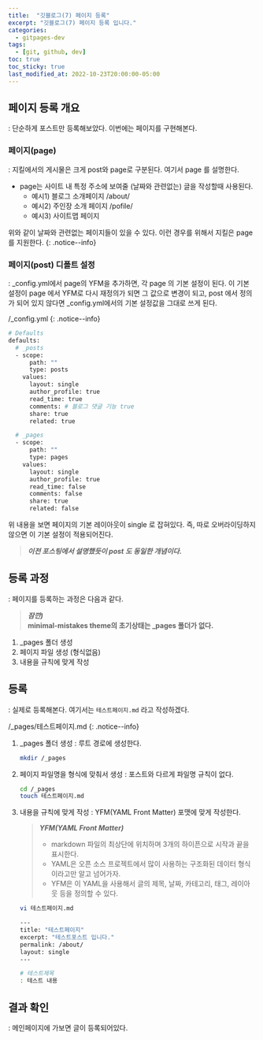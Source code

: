 ```yaml
---
title:  "깃블로그(7) 페이지 등록"
excerpt: "깃블로그(7) 페이지 등록 입니다."
categories:
  - gitpages-dev
tags:
  - [git, github, dev]
toc: true
toc_sticky: true
last_modified_at: 2022-10-23T20:00:00-05:00
---
```


## 페이지 등록 개요
: 단순하게 포스트만 등록해보았다. 이번에는 페이지를 구현해본다.

### 페이지(page)
: 지킬에서의 게시물은 크게 post와 page로 구분된다. 여기서 page 를 설명한다.

- page는 사이트 내 특정 주소에 보여줄 (날짜와 관련없는) 글을 작성할때 사용된다.
  - 예시1) 블로그 소개페이지 /about/ 
  - 예시2) 주인장 소개 페이지 /pofile/ 
  - 예시3) 사이트맵 페이지

위와 같이 날짜와 관련없는 페이지들이 있을 수 있다. 
이런 경우를 위해서 지킬은 page를 지원한다.
{: .notice--info}

### 페이지(post) 디폴트 설정
:  _config.yml에서 page의 YFM을 추가하면, 각 page 의 기본 설정이 된다. 이 기본 설정이 page 에서 YFM로 다시 재정의가 되면 그 값으로 변경이 되고, post 에서 정의가 되어 있지 않다면 _config.yml에서의 기본 설정값을 그대로 쓰게 된다.

/_config.yml
{: .notice--info}

```bash
# Defaults
defaults:
  # _posts
  - scope:
      path: ""
      type: posts
    values:
      layout: single
      author_profile: true
      read_time: true
      comments: # 블로그 댓글 기능 true
      share: true
      related: true

  # _pages
  - scope:
      path: ""
      type: pages
    values:
      layout: single
      author_profile: true
      read_time: false
      comments: false
      share: true
      related: false

```

위 내용을 보면 페이지의 기본 레이아웃이 single 로 잡혀있다. 즉, 따로 오버라이딩하지 않으면 이 기본 설정이 적용되어진다.

> ***이전 포스팅에서 설명했듯이 post 도 동일한 개념이다.***


## 등록 과정
: 페이지를 등록하는 과정은 다음과 같다.

> ***잠깐)***  
> **minimal-mistakes theme의 초기상태는 _pages 폴더가 없다.**

1. _pages 폴더 생성
2. 페이지 파일 생성 (형식없음)
3. 내용을 규칙에 맞게 작성


## 등록
: 실제로 등록해본다. 여기서는 `테스트페이지.md` 라고 작성하겠다.

/_pages/테스트페이지.md
{: .notice--info}

1. _pages 폴더 생성
: 루트 경로에 생성한다. 

    ```bash
    mkdir /_pages

    ```

2. 페이지 파일명을 형식에 맞춰서 생성
:  포스트와 다르게 파일명 규칙이 없다.

    ```bash
    cd /_pages
    touch 테스트페이지.md

    ```

3. 내용을 규칙에 맞게 작성
: YFM(YAML Front Matter) 포맷에 맞게 작성한다.

    >***YFM(YAML Front Matter)***  
    > - markdown 파일의 최상단에 위치하며 3개의 하이픈으로 시작과 끝을 표시한다.  
    > - YAML은 오픈 소스 프로젝트에서 많이 사용하는 구조화된 데이터 형식이라고만 알고 넘어가자.  
    > - YFM은 이 YAML을 사용해서 글의 제목, 날짜, 카테고리, 태그, 레이아웃 등을 정의할 수 있다.  

    ```bash
    vi 테스트페이지.md

    ---
    title: "테스트페이지"
    excerpt: "테스트포스트 입니다."
    permalink: /about/
    layout: single
    ---

    # 테스트제목
    : 테스트 내용

    ```

## 결과 확인
: 메인페이지에 가보면 글이 등록되어있다.

